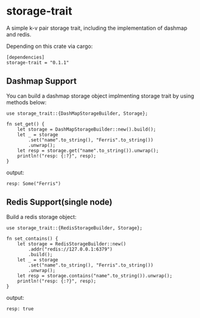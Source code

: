 # storage-trait
A simple k-v pair storage trait, including the implementation of dashmap and redis.

Depending on this crate via cargo:
```
[dependencies]
storage-trait = "0.1.1"
```

## Dashmap Support
You can build a dashmap storage object implmenting storage trait by using methods below:
```
use storage_trait::{DashMapStorageBuilder, Storage};

fn set_get() {
    let storage = DashMapStorageBuilder::new().build();
    let _ = storage
        .set("name".to_string(), "Ferris".to_string())
        .unwrap();
    let resp = storage.get("name".to_string()).unwrap();
    println!("resp: {:?}", resp);
}

```
output:
```
resp: Some("Ferris")
```
## Redis Support(single node)
Build a redis storage object:
```
use storage_trait::{RedisStorageBuilder, Storage};

fn set_contains() {
    let storage = RedisStorageBuilder::new()
        .addr("redis://127.0.0.1:6379")
        .build();
    let _ = storage
        .set("name".to_string(), "Ferris".to_string())
        .unwrap();
    let resp = storage.contains("name".to_string()).unwrap();
    println!("resp: {:?}", resp);
}

```
output:
```
resp: true
```